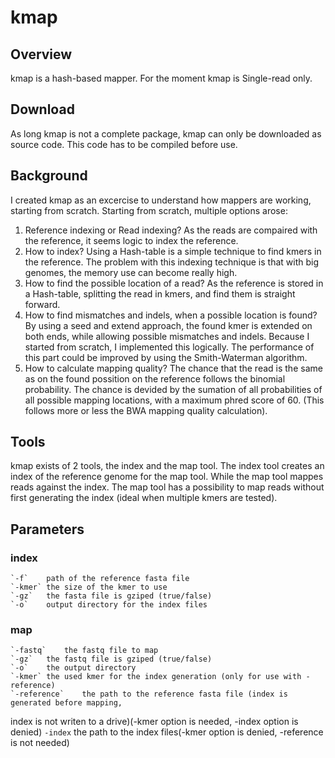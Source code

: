 # kmap

## Overview

kmap is a hash-based mapper. For the moment kmap is Single-read only. 

## Download
As long kmap is not a complete package, kmap can only be downloaded as source code. 
This code has to be compiled before use.

## Background
I created kmap as an excercise to understand how mappers are working, starting from scratch.
Starting from scratch, multiple options arose: 
1. Reference indexing or Read indexing? As the reads are compaired with the reference, 
it seems logic to index the reference.
2. How to index? Using a Hash-table is a simple technique to find kmers in the reference. 
The problem with this indexing technique is that with big genomes, the memory use can become really high.
3. How to find the possible location of a read? As the reference is stored in a Hash-table, 
splitting the read in kmers, and find them is straight forward.
4. How to find mismatches and indels, when a possible location is found? By using a seed and extend 
approach, the found kmer is extended on both ends, while allowing possible mismatches and indels. 
Because I started from scratch, I implemented this logically. The performance of this part could be 
improved by using the Smith-Waterman algorithm.
5. How to calculate mapping quality? The chance that the read is the same as on the found possition 
on the reference follows the binomial probability. The chance is devided by the sumation of all 
probabilities of all possible mapping locations, with a maximum phred score of 60. (This follows 
more or less the BWA mapping quality calculation).

## Tools
kmap exists of 2 tools, the index and the map tool. The index tool creates an index of the 
reference genome for the map tool. While the map tool mappes reads against the index. The map tool 
has a possibility to map reads without first generating the index (ideal when multiple kmers are tested).

## Parameters
### index 
    `-f`    path of the reference fasta file
    `-kmer` the size of the kmer to use
    `-gz`   the fasta file is gziped (true/false)
    `-o`    output directory for the index files
### map
    `-fastq`    the fastq file to map
    `-gz`   the fastq file is gziped (true/false)
    `-o`    the output directory
    `-kmer` the used kmer for the index generation (only for use with -reference)
    `-reference`    the path to the reference fasta file (index is generated before mapping, 
index is not writen to a drive)(-kmer option is needed, -index option is denied)
    `-index`    the path to the index files(-kmer option is denied, -reference is not needed)